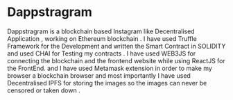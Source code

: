 # Dappstragram
Dappstragram is a blockchain based Instagram like  Decentralised Application , working on Ethereum blockchain . I have used Truffle Framework for the Development and written the Smart Contract in SOLIDITY and used CHAI for Testing my contracts . I have used WEB3JS for connecting the blockchain and the frontend website  while using ReactJS for the FrontEnd. and I have used Metamask extension in order to make my browser a blockchain browser  and most importantly I have used Decentralised IPFS for storing the images so the images can never be censored or taken down . 
